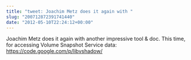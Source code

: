 ```yaml
---
title: "tweet: Joachim Metz does it again with "
slug: "200712872391741440"
date: "2012-05-10T22:24:12+00:00"
---
```

Joachim Metz does it again with another impressive tool &amp; doc.  This time, for accessing Volume Snapshot Service data: https://code.google.com/p/libvshadow/